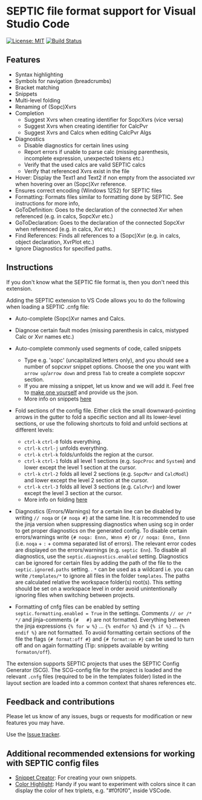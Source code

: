 # SEPTIC file format support for Visual Studio Code

[![License: MIT](https://img.shields.io/badge/License-MIT-yellow.svg)](https://opensource.org/licenses/MIT)
[![Build Status](https://dev.azure.com/EIIDS/vscode-septic/_apis/build/status/equinor.vscode-septic?branchName=master)](https://dev.azure.com/EIIDS/vscode-septic/_build/latest?definitionId=1&branchName=master)

## Features

-   Syntax highlighting
-   Symbols for navigation (breadcrumbs)
-   Bracket matching
-   Snippets
-   Multi-level folding
-   Renaming of (Sopc)Xvrs
-   Completion
    -   Suggest Xvrs when creating identifier for SopcXvrs (vice versa)
    -   Suggest Xvrs when creating identifier for CalcPvr
    -   Suggest Xvrs and Calcs when editing CalcPvr Algs
-   Diagnostics
    -   Disable diagnostics for certain lines using
    -   Report errors if unable to parse calc (missing parenthesis, incomplete expression, unexpected tokens etc.)
    -   Verify that the used calcs are valid SEPTIC calcs
    -   Verify that referenced Xvrs exist in the file
-   Hover: Display the Text1 and Text2 if non empty from the associated xvr when hovering over an (Sopc)Xvr reference.
-   Ensures correct encoding (Windows 1252) for SEPTIC files
-   Formatting: Formats files similar to formatting done by SEPTIC. See instructions for more info,
-   GoToDefinition: Goes to the declaration of the connected Xvr when referenced (e.g. in calcs, SopcXvr etc.)
-   GoToDeclaration: Goes to the declaration of the connected SopcXvr when referenced (e.g. in calcs, Xvr etc.)
-   Find References: Finds all references to a (Sopc)Xvr (e.g. in calcs, object declaration, XvrPlot etc.)
-   Ignore Diagnostics for specified paths.

## Instructions

If you don't know what the SEPTIC file format is, then you don't need this extension.

Adding the SEPTIC extension to VS Code allows you to do the following when loading a SEPTIC .cnfg file:

-   Auto-complete (Sopc)Xvr names and Calcs.
-   Diagnose certain fault modes (missing parenthesis in calcs, mistyped Calc or Xvr names etc.)
-   Auto-complete commonly used segments of code, called snippets
    -   Type e.g. 'sopc' (uncapitalized letters only), and you should see a number of sopcxvr snippet options. Choose the one you want with `arrow up`/`arrow down` and press `Tab` to create a complete sopcxvr section.
    -   If you are missing a snippet, let us know and we will add it. Feel free to [make one yourself](https://code.visualstudio.com/docs/editor/userdefinedsnippets#_create-your-own-snippets) and provide us the json.
    -   More info on snippets [here](https://code.visualstudio.com/docs/editor/userdefinedsnippets)
-   Fold sections of the config file. Either click the small downward-pointing arrows in the gutter to fold a specific section and all its lower-level sections, or use the following shortcuts to fold and unfold sections at different levels:
    -   `ctrl-k` `ctrl-0` folds everything.
    -   `ctrl-k` `ctrl-j` unfolds everything.
    -   `ctrl-k` `ctrl-k` folds/unfolds the region at the cursor.
    -   `ctrl-k` `ctrl-1` folds all level 1 sections (e.g. `SopcProc` and `System`) and lower except the level 1 section at the cursor.
    -   `ctrl-k` `ctrl-2` folds all level 2 sections (e.g. `SopcMvr` and `CalcModl`) and lower except the level 2 section at the cursor.
    -   `ctrl-k` `ctrl-3` folds all level 3 sections (e.g. `CalcPvr`) and lower except the level 3 section at the cursor.
    -   More info on folding [here](https://code.visualstudio.com/docs/editor/codebasics#_folding)
-   Diagnostics (Errors/Warnings) for a certain line can be disabled by writing `// noqa` or `{# noqa #}` at the same line. It is recommended to use the jinja version when suppressing diagnostics when using scg in order to get proper diagnostics on the generated config. To disable certain errors/warnings write `{# noqa: Ennn, Wnnn #}` or `// noqa: Ennn, Ennn` (i.e. `noqa` + `:` + comma separated list of errors). The relevant error codes are displayed on the errors/warnings (e.g. `septic Enn`). To disable all diagnostics, use the `septic.diagnostics.enabled` setting. Diagnostics can be ignored for certain files by adding the path of the file to the `septic.ignored.paths` setting. . `*` can be used as a wildcard i.e. you can write `/templates/*` to ignore all files in the folder `templates`. The paths are calculated relative the workspace folder(s) root(s). This setting should be set on a workspace level in order avoid unintentionally ignoring files when switching between projects.

-   Formatting of cnfg files can be enabled by setting `septic.formatting.enabled = True` in the settings. Comments `// or /* */` and jinja-comments `{#   #}` are not formatted. Everything between the jinja expressions `{% for w %}` ... `{% endfor %}` and `{% if %}` ... `{% endif %}` are not formatted. To avoid formatting certain sections of the file the flags `{# format:off #}` and `{# format:on #}` can be used to turn off and on again formatting (Tip: snippets available by writing `formaton/off`).

The extension supports SEPTIC projects that uses the SEPTIC Config Generator (SCG). The SCG-config file for the project is loaded and the relevant `.cnfg` files (required to be in the templates folder) listed in the layout section are loaded into a common context that shares references etc.

## Feedback and contributions

Please let us know of any issues, bugs or requests for modification or new features you may have.

Use the [Issue tracker](https://github.com/equinor/vscode-septic/issues).

## Additional recommended extensions for working with SEPTIC config files

-   [Snippet Creator][snippet-creator]: For creating your own snippets.
-   [Color Highlight][color-highlight]: Handy if you want to experiment with colors since it can display the color of hex triplets, e.g. "#f0f0f0", inside VSCode.

[snippet-creator]: https://marketplace.visualstudio.com/items?itemName=wware.snippet-creator
[color-highlight]: https://marketplace.visualstudio.com/items?itemName=naumovs.color-highlight
